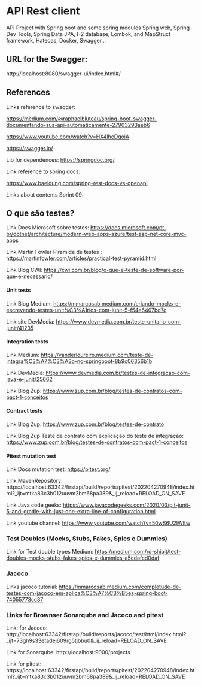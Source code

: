 <h1>API Rest client</h1>

API Project with Spring boot and some spring modules Spring web, Spring Dev Tools, Spring Data JPA, H2 database, Lombok, and 
MapStruct framework, Hateoas, Docker, Swagger...

<h2>URL for the Swagger:</h2>

http://localhost:8080/swagger-ui/index.html#/

<h2>References</h2>
Links reference to swagger: 

https://medium.com/@raphaelbluteau/spring-boot-swagger-documentando-sua-api-automaticamente-27903293aeb6

https://www.youtube.com/watch?v=HX4lheDqoiA

https://swagger.io/

Lib for dependences: https://springdoc.org/

Link reference to spring docs:

https://www.baeldung.com/spring-rest-docs-vs-openapi

Links about contents Sprint 09:

<h2>O que são testes?</h2>

Link Docs Microsoft sobre testes: https://docs.microsoft.com/pt-br/dotnet/architecture/modern-web-apps-azure/test-asp-net-core-mvc-apps 

Link Martin Fowler Piramide de testes : https://martinfowler.com/articles/practical-test-pyramid.html

Link Blog CWI: https://cwi.com.br/blog/o-que-e-teste-de-software-por-que-e-necessario/

<h4>Unit tests</h4>

Link Blog Medium: https://mmarcosab.medium.com/criando-mocks-e-escrevendo-testes-unit%C3%A1rios-com-junit-5-f54e6407bd7c

Link site DevMedia: https://www.devmedia.com.br/teste-unitario-com-junit/41235

<h4>Integration tests</h4>

Link Medium: https://vanderloureiro.medium.com/teste-de-integra%C3%A7%C3%A3o-no-springboot-8b9c06356b1b

Link DevMedia: https://www.devmedia.com.br/testes-de-integracao-com-java-e-junit/25662

Link Blog Zup: https://www.zup.com.br/blog/testes-de-contratos-com-pact-1-conceitos

<h4>Contract tests</h4>

Link Blog Zup: https://www.zup.com.br/blog/testes-de-contrato

Link Blog Zup Teste de contrato com explicação do teste de integração: https://www.zup.com.br/blog/testes-de-contratos-com-pact-1-conceitos

<h4>Pitest mutation test</h4>

Link Docs mutation test: https://pitest.org/

Link MavenRepository: https://localhost:63342/firstapi/build/reports/pitest/202204270948/index.html?_ijt=mtka83c3b012uuvm2bm68pa389&_ij_reload=RELOAD_ON_SAVE

Link Java code geeks: https://www.javacodegeeks.com/2020/03/pit-junit-5-and-gradle-with-just-one-extra-line-of-configuration.html

Link youtube channel: https://www.youtube.com/watch?v=50wS6U2IWEw

<h3>Test Doubles (Mocks, Stubs, Fakes, Spies e Dummies)</h3>

Link for Test double types Medium: https://medium.com/rd-shipit/test-doubles-mocks-stubs-fakes-spies-e-dummies-a5cdafcd0daf 

<h3>Jacoco</h3>

Links jacoco tutorial: https://mmarcosab.medium.com/completude-de-testes-com-jacoco-em-aplica%C3%A7%C3%B5es-spring-boot-74055773cc37

<h3>Links for Brownser Sonarqube and Jacoco and pitest</h3>

Link: for Jacoco: http://localhost:63342/firstapi/build/reports/jacoco/test/html/index.html?_ijt=73gh9s33etadej609rg5tjbbu0&_ij_reload=RELOAD_ON_SAVE

Link for Sonarqube: http://localhost:9000/projects

Link for pitest: https://localhost:63342/firstapi/build/reports/pitest/202204270948/index.html?_ijt=mtka83c3b012uuvm2bm68pa389&_ij_reload=RELOAD_ON_SAVE

